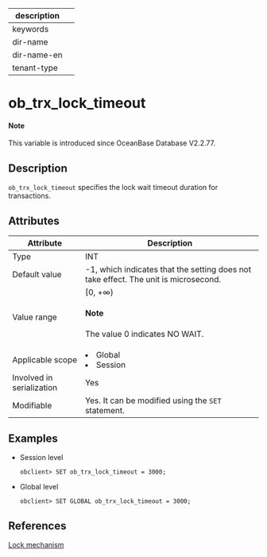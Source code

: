 |description||
|---|---|
|keywords||
|dir-name||
|dir-name-en||
|tenant-type||

# ob_trx_lock_timeout

<main id="notice" type='explain'>
  <h4>Note</h4>
  <p>This variable is introduced since OceanBase Database V2.2.77.</p>
</main>

## Description

`ob_trx_lock_timeout` specifies the lock wait timeout duration for transactions.

## Attributes

| **Attribute** | **Description** |
|---------|------------------------------------------------------------------------------------------------------------|
| Type | INT |
| Default value | -1, which indicates that the setting does not take effect. The unit is microsecond. |
| Value range | \[0, +∞) <main id="notice" type='explain'><h4>Note</h4><p>The value 0 indicates NO WAIT. |
| Applicable scope | <li> Global   <li> Session |
| Involved in serialization | Yes |
| Modifiable | Yes. It can be modified using the `SET` statement. |

## Examples

* Session level

  ```shell
  obclient> SET ob_trx_lock_timeout = 3000;
  ```

* Global level

  ```shell
  obclient> SET GLOBAL ob_trx_lock_timeout = 3000;
  ```

## References

[Lock mechanism](../../../../700.reference/100.oceanbase-database-concepts/800.transaction-management/200.transaction-concurrency-and-consistency/300.concurrency-control/200.lock-mechanism.md)
